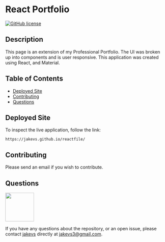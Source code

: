# React Portfolio

[![GitHub license](https://img.shields.io/badge/ReAcT-lightblue.svg)](https://github.com/jakevs/reactfile)

## Description

This page is an extension of my Professional Portfolio. The UI was broken up into components and is user responsive. This application was created using React, and Material.

## Table of Contents

- [Deployed Site](#deployed-site)
- [Contributing](#contributing)
- [Questions](#questions)

## Deployed Site

To inspect the live application, follow the link:

```
https://jakevs.github.io/reactfile/
```

## Contributing

Please send an email if you wish to contribute.

## Questions

   <div class="CircleBadge CircleBadge--medium bg-gray-dark">
   <img src="https://avatars.githubusercontent.com/jakevs" height="90" width="90">   
   </div>

If you have any questions about the repository, or an open issue, please contact [jakevs](https://github.com/jakevs/) directly at jakevs3@gmail.com.
